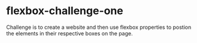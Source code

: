 # flexbox-challenge-one
Challenge is to create a website and then use flexbox properties to postion the elements in their respective boxes on the page.
